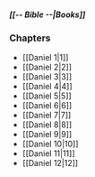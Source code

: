 ##### *[[-- Bible --|Books]]*

### Chapters
- [[Daniel 1|1]]
- [[Daniel 2|2]]
- [[Daniel 3|3]]
- [[Daniel 4|4]]
- [[Daniel 5|5]]
- [[Daniel 6|6]]
- [[Daniel 7|7]]
- [[Daniel 8|8]]
- [[Daniel 9|9]]
- [[Daniel 10|10]]
- [[Daniel 11|11]]
- [[Daniel 12|12]]

